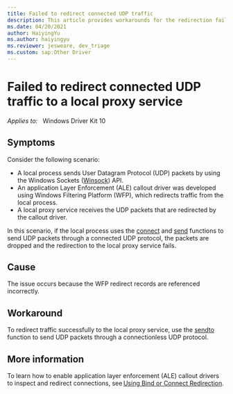 ```yaml
---
title: Failed to redirect connected UDP traffic
description: This article provides workarounds for the redirection failure problem that occurs when the connected UDP traffic is redirected to a local proxy using a WFP callout driver.
ms.date: 04/20/2021
author: HaiyingYu
ms.author: haiyingyu
ms.reviewer: jesweare, dev_triage
ms.custom: sap:Other Driver
---
```

# Failed to redirect connected UDP traffic to a local proxy service

_Applies to:_ &nbsp; Windows Driver Kit 10

## Symptoms

Consider the following scenario:

- A local process sends User Datagram Protocol (UDP) packets by using the Windows Sockets ([Winsock](/windows/win32/winsock/getting-started-with-winsock)) API.
- An application Layer Enforcement (ALE) callout driver was developed using Windows Filtering Platform (WFP), which redirects traffic from the local process.
- A local proxy service receives the UDP packets that are redirected by the callout driver.

In this scenario, if the local process uses the [connect](/windows/win32/api/winsock2/nf-winsock2-connect) and [send](/windows/win32/api/winsock2/nf-winsock2-send) functions to send UDP packets through a connected UDP protocol, the packets are dropped and the redirection to the local proxy service fails.

## Cause

The issue occurs because the WFP redirect records are referenced incorrectly.

## Workaround

To redirect traffic successfully to the local proxy service, use the [sendto](/windows/win32/api/winsock/nf-winsock-sendto) function to send UDP packets through a connectionless UDP protocol.

## More information

To learn how to enable application layer enforcement (ALE) callout drivers to inspect and redirect connections, see [Using Bind or Connect Redirection](/windows-hardware/drivers/network/using-bind-or-connect-redirection).
